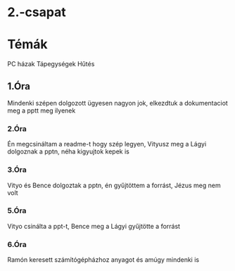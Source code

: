 # 2.-csapat
<h1>Témák</h1>
PC házak
Tápegységek
Hűtés

<h2>1.Óra</h2>
<p>Mindenki szépen dolgozott ügyesen nagyon jok, elkezdtuk a dokumentaciot meg a pptt meg ilyenek</p>

<h3>2.Óra</h3>
Én megcsináltam a readme-t hogy szép legyen, Vityusz meg a Lágyi dolgoznak a pptn, néha kigyujtok kepek is

<h3>3.Óra</h3>
Vityo és Bence dolgoztak a pptn, én gyűjtöttem a forrást, Jézus meg nem volt

<h3>5.Óra</h3>
Vityo csinálta a ppt-t, Bence meg a Lágyi gyűjtötte a forrást

<h3>6.Óra</h3>
Ramón keresett számítógépházhoz anyagot és amúgy mindenki is
